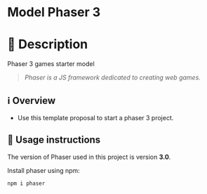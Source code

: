 # Model Phaser 3

# 📄 Description

Phaser 3 games starter model

> *Phaser is a JS framework dedicated to creating web games.*


## ℹ️ Overview

- Use this template proposal to start a phaser 3 project.


## 🚀 Usage instructions

The version of Phaser used in this project is version **3.0**.

Install phaser using npm:

```
npm i phaser
```